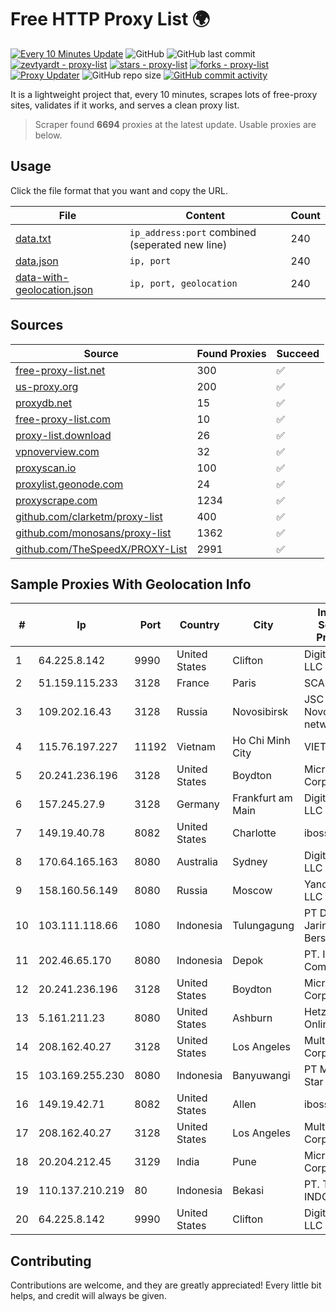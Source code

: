 
# Free HTTP Proxy List 🌍

[![Every 10 Minutes Update](https://github.com/mertguvencli/http-proxy-list/actions/workflows/main.yml/badge.svg?branch=main)](https://github.com/mertguvencli/http-proxy-list/actions/workflows/main.yml)
![GitHub](https://img.shields.io/github/license/mertguvencli/http-proxy-list)
![GitHub last commit](https://img.shields.io/github/last-commit/mertguvencli/http-proxy-list)
[![zevtyardt - proxy-list](https://img.shields.io/static/v1?label=zevtyardt&message=proxy-list&color=blue&logo=github)](https://github.com/zevtyardt/proxy-list "Go to GitHub repo")
[![stars - proxy-list](https://img.shields.io/github/stars/zevtyardt/proxy-list?style=social)](https://github.com/zevtyardt/proxy-list)
[![forks - proxy-list](https://img.shields.io/github/forks/zevtyardt/proxy-list?style=social)](https://github.com/zevtyardt/proxy-list)
[![Proxy Updater](https://github.com/zevtyardt/proxy-list/workflows/Proxy%20Updater/badge.svg)](https://github.com/zevtyardt/proxy-list/actions?query=workflow:"Proxy+Updater")
![GitHub repo size](https://img.shields.io/github/repo-size/zevtyardt/proxy-list)
[![GitHub commit activity](https://img.shields.io/github/commit-activity/m/zevtyardt/proxy-list?logo=commits)](https://github.com/zevtyardt/proxy-list/commits/main)

It is a lightweight project that, every 10 minutes, scrapes lots of free-proxy sites, validates if it works, and serves a clean proxy list.

> Scraper found **6694** proxies at the latest update. Usable proxies are below.

## Usage

Click the file format that you want and copy the URL.

|File|Content|Count|
|----|-------|-----|
|[data.txt](https://raw.githubusercontent.com/mertguvencli/http-proxy-list/main/proxy-list/data.txt)|`ip_address:port` combined (seperated new line)|240|
|[data.json](https://raw.githubusercontent.com/mertguvencli/http-proxy-list/main/proxy-list/data.json)|`ip, port`|240|
|[data-with-geolocation.json](https://raw.githubusercontent.com/mertguvencli/http-proxy-list/main/proxy-list/data-with-geolocation.json)|`ip, port, geolocation`|240|

## Sources

|Source|Found Proxies|Succeed|
|------|-------------|-------|
|[free-proxy-list.net](https://free-proxy-list.net)|300|✅|
|[us-proxy.org](https://www.us-proxy.org)|200|✅|
|[proxydb.net](http://proxydb.net)|15|✅|
|[free-proxy-list.com](https://free-proxy-list.com/?page=&port=&type%5B%5D=http&type%5B%5D=https&up_time=0&search=Search)|10|✅|
|[proxy-list.download](https://www.proxy-list.download/HTTP)|26|✅|
|[vpnoverview.com](https://vpnoverview.com/privacy/anonymous-browsing/free-proxy-servers)|32|✅|
|[proxyscan.io](https://www.proxyscan.io)|100|✅|
|[proxylist.geonode.com](https://proxylist.geonode.com/api/proxy-list?limit=300&page=1&sort_by=lastChecked&sort_type=desc&protocols=http,https)|24|✅|
|[proxyscrape.com](https://api.proxyscrape.com/v2/?request=displayproxies&protocol=http&timeout=10000&country=all&ssl=all&anonymity=all)|1234|✅|
|[github.com/clarketm/proxy-list](https://raw.githubusercontent.com/clarketm/proxy-list/master/proxy-list-raw.txt)|400|✅|
|[github.com/monosans/proxy-list](https://raw.githubusercontent.com/monosans/proxy-list/main/proxies/http.txt)|1362|✅|
|[github.com/TheSpeedX/PROXY-List](https://raw.githubusercontent.com/TheSpeedX/PROXY-List/master/http.txt)|2991|✅|


## Sample Proxies With Geolocation Info

|#|Ip|Port|Country|City|Internet Service Provider|
|-|--|----|-------|----|-------------------------|
|1|64.225.8.142|9990|United States|Clifton|DigitalOcean, LLC|
|2|51.159.115.233|3128|France|Paris|SCALEWAY|
|3|109.202.16.43|3128|Russia|Novosibirsk|JSC Avantel. Novosibirsk network|
|4|115.76.197.227|11192|Vietnam|Ho Chi Minh City|VIETELGPRS|
|5|20.241.236.196|3128|United States|Boydton|Microsoft Corporation|
|6|157.245.27.9|3128|Germany|Frankfurt am Main|DigitalOcean, LLC|
|7|149.19.40.78|8082|United States|Charlotte|iboss, inc|
|8|170.64.165.163|8080|Australia|Sydney|DigitalOcean, LLC|
|9|158.160.56.149|8080|Russia|Moscow|Yandex.Cloud LLC|
|10|103.111.118.66|1080|Indonesia|Tulungagung|PT Dimensi Jaringan Bersinar|
|11|202.46.65.170|8080|Indonesia|Depok|PT. Indonesia Comnet Plus|
|12|20.241.236.196|3128|United States|Boydton|Microsoft Corporation|
|13|5.161.211.23|8080|United States|Ashburn|Hetzner Online GmbH|
|14|208.162.40.27|3128|United States|Los Angeles|Multacom Corporation|
|15|103.169.255.230|8080|Indonesia|Banyuwangi|PT Master Star Network|
|16|149.19.42.71|8082|United States|Allen|iboss, inc|
|17|208.162.40.27|3128|United States|Los Angeles|Multacom Corporation|
|18|20.204.212.45|3129|India|Pune|Microsoft Corporation|
|19|110.137.210.219|80|Indonesia|Bekasi|PT. TELKOM INDONESIA|
|20|64.225.8.142|9990|United States|Clifton|DigitalOcean, LLC|



## Contributing

Contributions are welcome, and they are greatly appreciated! Every
little bit helps, and credit will always be given.

